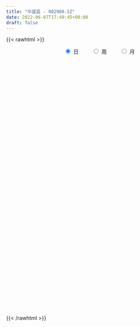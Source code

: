 ```yaml
---
title: "华盛昌 - 002980.SZ"
date: 2022-06-07T17:49:45+08:00
draft: false
---
```

{{< rawhtml >}}
    <div style="text-align: center">
        <label style="padding: 1rem;"><input style="margin-right: .5rem" type="radio" name="period" value="D" checked onclick="period_change(this)">日</label>
        <label style="padding: 1rem;"><input style="margin-right: .5rem" type="radio" name="period" value="W" onclick="period_change(this)">周</label>
        <label style="padding: 1rem;"><input style="margin-right: .5rem" type="radio" name="period" value="M" onclick="period_change(this)">月</label>
    </div>
    <div id="chart" style="height: 700px;"></div> 
    <script type="text/javascript">
        const D_v = [193341.56,144813.68,161509.45,172465.14,162710.27,200021.05,162601.22,137624.99,145977.41,134368.01,88496.83,96674.87,121605.62,105955.27,93001.39,81824.58,89571.96,55171.33,61761.71,68202.98,142995.82,157833.82,90733.51,121102.23,92895.84,45870.48,51529.19,49809.82,70095.04,40648.93,48169.09,61119.85,49409.52,42888.14,67531.74,83861.48,76538.72,105821.92,100417.11,84465.49,97811.79,104649.83,72292.78,48196.55,44632.48,35360.12,39708.19,54940.03,45643.28,36368.98,45644.23,38631.37,74265.31,51199.02,51364.72,51092.72,30551.29,25405.55,29063.2,24791.07,20629.93,25428.74,12870.28,14720.8,29672.16,33805.39,24531.03,26517.9,20329.72,26280.24,28771.82,37697.95,20092.6,18868.47,16965.21,14701.49,17123.7,12439.48,20593.33,18349.31,16462.28,23774.48,15635.79,11478.54,12083.48,9817.56,9061.15,19676.63,12927.24,11321.11,15678.79,10144.59,14598.24,12565.55,7591.48,7006.55,5472.44,11153.58,20994.86,17988.28,16743.54,33633.82,14417.46,11108.35,11293.68,9434.0,8915.69,12005.54,7513.0,7980.17,15621.69,10540.24,11517.0,14880.96,22439.24,10291.0,9025.24,9501.24,12738.48,11772.68,8032.24,8699.0,8360.24,10049.0,9893.0,5169.48,6954.0,6268.0,6962.48,7614.28,9547.0,10156.34,7559.0,8081.96,8252.76,8522.08,9934.0,22544.19,13436.76,9362.99,7544.48,6731.24,8539.72,5270.96,8304.91,11988.0,9498.0,10743.39,9232.04,16317.0,9298.48,8411.63,8777.52,12140.0,6520.8,8762.08,6545.71,8368.48,9084.0,8830.0,14682.2,8487.42,8221.0,6136.0,8110.0,11371.84,13291.8,9742.78,6969.27,5854.0,13856.17,8356.24,13159.24,5315.24,4842.0,9623.99,12099.75,23616.62,32005.05,17042.92,14249.5,16985.0,19472.27,13550.0,15813.0,29720.07,21303.24,27879.76,21781.75,17674.16,13551.25,9500.67,14108.26,10798.76,8476.05,10519.33,7019.1,12105.88,14123.08,7458.33,5440.0,4862.46,5748.01,7294.16,29060.91,67044.87,34009.99,31378.65,23168.39,16376.11,16267.27,19102.34,16082.0,17278.23,8169.0,9920.0,8405.5,12952.04,14709.81,12168.81,11428.83,9978.99,5791.99,5753.92,29118.0,13189.54,11668.67,8410.74,7577.83,7988.54,5802.53,7218.74,5649.0,9713.57,8658.24,16837.32,8666.95,7796.36,4309.24,5290.24,3581.0,4466.0,4658.9,4443.82,3826.74,3514.26,4434.0,2902.0,6147.68,3711.0,5401.22,7197.0,5334.35,6115.2,6997.99,7186.66,8972.41,8838.34,8370.67,9976.59,7521.2,6431.27,5801.93,5990.53,7318.51,3707.24,4025.92,5345.92,3290.75,3807.1,4419.0,3999.92,3767.36,4642.7,6112.0,4342.7,5104.59,4354.0,2751.01,3350.25,5570.24,4594.0,3457.0,3254.0,3651.0,8915.51,5591.16,7560.64,3437.0,3265.24,2508.01,3994.53,5935.6,7120.46,4692.0,6260.5,10188.97,8635.13,5807.68,5071.34,3821.18,2684.0,4579.68,3730.0,3769.98,6067.18,4045.63,3014.0,3781.0,2698.0,2253.0,3552.24,11393.06,4612.0,5024.8,3626.87,5662.02,4200.67,3943.0,3967.0,3036.0,3302.0,6863.0,7965.24,7390.24,4611.48,2960.0,3289.8,3783.0,2415.0,3165.32,27492.87,54593.59,32841.55,18694.96,16177.39,9966.3,13160.0,8702.0,11324.0,11716.56,12960.3,20678.0,8249.0,10056.8,12672.68,5561.1,7136.54,7191.0,6224.95,3512.96,4535.52,7690.0,5317.6,5210.0,3429.23,4397.66,2401.01,2788.09,9810.07,4306.0,4422.8,5419.0,13412.0,5985.46,9081.66,6071.43,4231.0,9310.43,5507.0,4396.0,7858.0,10318.24,11709.69,7343.0,5112.24,7814.43,5728.0,6726.24,5707.22,7817.0,6896.0,4189.0,4884.0,4129.0,7417.0,7154.57,5500.0,5048.0,9690.74,6217.0,5782.1,3252.0,5443.24,4605.0,3109.0,6805.0,4810.4,4883.24,3650.0,9800.78,6125.0,5091.0,4486.0,18950.14,21873.63,33362.54,38289.53,28097.16,23525.26,39538.2,36342.85,20769.04,13609.0,12606.57,12379.0,9110.0,12935.0,5874.57,5750.3,4612.0,5745.0,6740.3,5491.06,5239.0,34640.71,22426.55,17411.11,15668.39,22398.21,36147.37,16839.73,22158.37,17286.57,32193.0,19224.0,9229.23,10509.0,36761.47,24964.88,20043.8,14935.0,11068.48,21188.0,56801.27,86510.15,61814.83,51210.98,53222.3,40931.13,27043.22,31993.55,29212.75,26862.17,19131.62,30819.0,27166.63,25096.0,12438.0,13716.0,14512.13,11097.13,10377.83,11620.0,12196.0,11488.24,11338.0,8688.0,6259.0,6278.0,11321.22,10136.0,15169.01,45681.2,32106.22,23002.0,17457.0,14543.0,9522.0,7166.29,12450.0,13662.78,9631.0,6773.22,7350.0,6805.0,6195.0,6169.0,7269.0,7788.59,12107.32,6271.77,6743.0,6201.0,5297.08,14720.99,11620.62,13768.0,15436.7,14035.0]
const D_histogram = [0.0,-0.2118746439,0.0434403747,0.080958177,0.5024803049,0.7228028895,0.456652319,0.2501363768,0.2118694444,-0.2050715673,-0.4943331646,-0.5149698301,-0.3579621209,-0.2725236702,-0.4406558333,-0.6800454851,-0.5862381042,-0.559033909,-0.4875733915,-0.3354873012,0.1662501619,0.5139315923,0.6263172655,0.8959735461,0.7049377449,0.548177871,0.3937044456,0.3110440291,0.0549334087,-0.0655719587,-0.0244166082,-0.0148634435,0.0273838285,0.014455735,0.1698915502,0.3827522305,0.9258996117,1.6888773141,2.2158572359,2.8168752546,2.4442184855,1.5333197121,0.6835053852,0.1989570342,-0.1025399245,-0.3830315205,-0.5275668477,-0.8008318539,-1.0358854293,-1.2527275833,-1.0948501066,-0.9197610821,-0.5488751591,-0.3753165388,-0.1479722545,-0.2450265769,-0.3642628728,-0.4947888439,-0.6907912242,-0.7379324457,-0.8554577144,-1.059403665,-1.1244448337,-1.0396530525,-0.7034800674,-0.4504037602,-0.2603746046,-0.0937033126,-0.0389024455,-0.1316705454,-0.003529538,-0.1437730527,-0.2492732504,-0.2401063486,-0.272597065,-0.2401668959,-0.2894517888,-0.3350184771,-0.4695525533,-0.6842739693,-0.838160404,-1.1392213839,-1.2907880641,-1.2063028831,-1.0546783162,-0.8614112549,-0.7089237839,-0.4218099319,-0.187572556,0.0463436392,0.2364199693,0.3661791746,0.3617894337,0.3116520332,0.1607303633,0.07799056,0.0612907298,0.2003146558,0.5179053463,0.68389118,0.8256424814,0.5848743099,0.4155817818,0.2620019565,0.2316616235,0.1615652254,0.122825486,0.0378436263,0.0188678202,-0.0126681216,-0.1531409124,-0.2195250842,-0.3356853671,-0.5106514816,-0.3445503178,-0.2297819742,-0.1194954894,-0.0775157961,0.0861906554,0.1757396584,0.1569156356,0.1135524785,0.1525495223,0.1176082727,0.0634146236,0.0362263979,0.0560252815,0.0626277102,0.0815298344,0.0833519301,0.0390833867,-0.0369477383,-0.0975464902,-0.1061447399,-0.043166824,0.044239856,0.1358934115,0.3354990254,0.3758348681,0.3312413744,0.2809472345,0.2169508502,0.1453119561,0.1220848965,0.1799185592,0.2627815231,0.2868283688,0.3212356968,0.3570482179,0.3495688685,0.2934905261,0.1575297639,0.0350662148,-0.1785350458,-0.2966183729,-0.3843428017,-0.3792793063,-0.316097297,-0.2203557379,-0.2006206151,-0.3216377595,-0.3291548272,-0.4143594882,-0.4005328591,-0.3971993919,-0.2899459018,-0.0906100824,0.0515371941,0.1266582053,0.1785161638,0.3109471395,0.3573170784,0.2552411808,0.1708288716,0.1264123256,0.1371843905,0.0425477401,0.254934904,0.3838387841,0.3628018526,0.2289155181,0.2107599741,0.3013515182,0.3506450388,0.4032175282,0.608609007,0.721493612,0.8396722799,0.7182112572,0.7084641428,0.5876675567,0.4341690886,0.4025242456,0.2814322326,0.1916694782,0.0428489918,-0.0497683132,-0.0970845556,-0.3009292303,-0.4753629923,-0.5305139272,-0.573808992,-0.6060956017,-0.5154511281,-0.1534979909,0.1633234274,0.2842669225,0.4311650704,0.4152545731,0.3252661488,0.2757860725,0.2772736346,0.1740651579,-0.011449144,-0.1073356941,-0.1392214279,-0.1641035885,-0.0763421573,-0.0091965277,0.0204687635,-0.031757372,-0.1618574308,-0.2480627208,-0.2499789034,-0.5283314265,-0.6846316513,-0.7163873319,-0.7344301517,-0.717645731,-0.6808291847,-0.6088607678,-0.5159684726,-0.4404584859,-0.2913676581,-0.223924671,-0.2968359181,-0.3511115408,-0.3019928669,-0.2792999597,-0.2169255089,-0.1567055021,-0.1312680066,-0.0635717873,0.017634877,0.0883343829,0.1351389791,0.1725014219,0.177343227,0.2319813167,0.2716799668,0.3146308225,0.3675004383,0.3508638604,0.323919759,0.3339471122,0.3511826106,0.369955752,0.4121160475,0.4734436695,0.4703770711,0.3105281231,0.210692512,0.1091912465,0.0410741016,-0.0722025797,-0.1291859419,-0.1705784984,-0.1492244364,-0.1231446738,-0.1015711728,-0.0964850592,-0.0871015715,-0.0536199431,-0.0124106083,-0.01252386,-0.0206338813,-0.0607255487,-0.0816083701,-0.0674727392,-0.0587788688,-0.0774301022,-0.0559069653,-0.0108423433,0.0121784371,0.0118517238,-0.0343892871,-0.1005243135,-0.1728797943,-0.2360126405,-0.2442069281,-0.2182569896,-0.2285667194,-0.2694763769,-0.2489491833,-0.2280756472,-0.119491049,0.0220567113,0.0804300314,0.1332056594,0.1908897535,0.1894791566,0.1832182453,0.2255201743,0.2655345058,0.284181422,0.307593923,0.2899453512,0.27299006,0.1839837915,0.1210724329,0.0749861204,0.0072288945,0.1061991584,0.162565535,0.1703961596,0.126585001,0.0581575036,0.0313623292,-0.0082104737,-0.0020065538,-0.0114655053,-0.0021398831,0.0676151599,0.1490992276,0.1548277374,0.1424152515,0.1400182598,0.1188164214,0.077734225,0.0548857789,0.0490057881,0.2454108325,0.5124384589,0.6247700993,0.6341050584,0.5099405383,0.4152996345,0.2053320882,0.0899721654,-0.0113013698,-0.0824567302,-0.135921998,-0.1790159868,-0.2422985126,-0.3367013827,-0.4487227764,-0.4915017296,-0.4581619618,-0.4307845973,-0.4114267329,-0.3588817841,-0.3283156474,-0.3608808584,-0.4043206903,-0.3422496023,-0.2618306682,-0.2175647758,-0.1454530425,-0.0708239542,-0.0570800455,-0.0552847502,-0.0130834739,0.0465174582,0.0991156926,0.1488088172,0.2160730966,0.2137508597,0.2389234801,0.2571290167,0.2604928339,0.2608040393,0.2822037232,0.2939964217,0.329750033,0.3121638562,0.2702902184,0.2741231371,0.2694022615,0.2091757094,0.1755519471,0.0904035391,-0.0042748237,-0.0418793642,-0.0614278705,-0.0806197891,-0.1041419741,-0.075939193,-0.0581030422,-0.0411853,-0.0383997176,-0.0687811156,-0.0818254568,-0.0876002005,-0.0723617051,-0.0981932563,-0.1054309474,-0.0748675916,-0.0482080572,-0.018901257,0.0099333903,0.0637413202,0.0676947291,0.0917310638,0.0885952908,0.1673084019,0.2385701927,0.3595944803,0.4593345139,0.4877662281,0.4216760425,0.4283946908,0.4583600756,0.3592434972,0.217421273,0.0423692763,-0.1769775598,-0.3445389283,-0.5421870112,-0.6054208573,-0.6243841291,-0.5870170366,-0.5283657868,-0.4984495105,-0.4908050122,-0.2768693627,-0.1324803433,0.0172105783,0.0149195543,0.0546632628,0.2774514909,0.3499392337,0.3555328665,0.2778898802,0.2823388108,0.305455805,0.2905023053,0.2326634322,0.145341147,0.1580191652,0.06259569,-0.1033822385,-0.2312555517,-0.2482431421,-0.050683652,0.2908923907,0.2485081158,0.1221973288,0.0447142569,0.0668893457,0.1259626175,0.0937364078,0.1046785377,0.1316547322,0.084641777,-0.0281725685,-0.0250039619,-0.085818403,-0.2120705367,-0.2675750824,-0.275216913,-0.3226690553,-0.3861069923,-0.4457863288,-0.4377003633,-0.5154783722,-0.493126969,-0.5050670005,-0.4965180446,-0.4801870635,-0.4606546432,-0.5214144058,-0.5662230832,-0.3938160999,-0.2433743311,-0.2448578508,-0.3722000041,-0.3341405729,-0.2517182711,-0.1892713659,-0.1032580597,-0.01121464,0.0542817648,0.124470755,0.1610908413,0.1705546852,0.1582836236,0.1613900019,0.1793475696,0.2116452066,0.262242623,0.2119316773,0.2071031714,0.2101416136,0.1983273718,0.2048126448,0.2608896959,0.2992050993,0.3568825256,0.4362604486,0.344118563]
const D_fast = [0.0,-0.2648433048,0.0013318074,0.0590891539,0.6062313581,1.007254665,0.8552671742,0.7112853262,0.725985755,0.2577768515,-0.155068037,-0.30444716,-0.2369299811,-0.219622448,-0.4979185693,-0.9073195924,-0.9600717376,-1.0726260196,-1.12305885,-1.054844585,-0.5115445815,-0.035380253,0.2335847366,0.7272344038,0.7124330387,0.6927176326,0.6366703186,0.6317709094,0.3893936412,0.2524952841,0.2875464825,0.2933837864,0.3424770155,0.3331628558,0.5310715585,0.8396202964,1.6142425806,2.7994396114,3.8803838423,5.1856206745,5.4240185269,4.8964496815,4.2175117009,3.7827026084,3.4555706686,3.0793211925,2.8028941534,2.3294211838,1.835396251,1.3053722011,1.1895371512,1.1346859053,1.3683530384,1.4480825241,1.6384337447,1.4801227781,1.269820764,1.0155975819,0.6468973956,0.4152730627,0.0838833653,-0.3849135015,-0.7310658786,-0.9061873606,-0.7458843923,-0.6054090251,-0.4804735207,-0.3372280569,-0.2921528011,-0.4178385374,-0.2905799144,-0.4667666923,-0.6345852027,-0.685444888,-0.7860848706,-0.8136964255,-0.9353442656,-1.0646655732,-1.3165877877,-1.7023776961,-2.0658042317,-2.6516705576,-3.1259342539,-3.3430247936,-3.4550698058,-3.4771555582,-3.5018990331,-3.3202376641,-3.1328934272,-2.8873913222,-2.6382099998,-2.4169060008,-2.3308483833,-2.3030727755,-2.4138118546,-2.4770540179,-2.4784311656,-2.2893285757,-1.8422615486,-1.50530292,-1.1571409982,-1.2516905922,-1.3170876748,-1.405167011,-1.3775919382,-1.4072970299,-1.4153303978,-1.4908513509,-1.505110202,-1.5398131742,-1.7185711931,-1.8398366359,-2.0399182606,-2.3425472455,-2.2625836612,-2.2052608112,-2.1248481987,-2.1022474544,-1.916993339,-1.7835094214,-1.7631045353,-1.7780795729,-1.7009451485,-1.7064843299,-1.744824323,-1.7629559493,-1.7291507454,-1.7068913891,-1.6676068063,-1.644946728,-1.6794444248,-1.7647124844,-1.8496978588,-1.8848322935,-1.8326460836,-1.7341794396,-1.6085525312,-1.325072161,-1.1907776013,-1.1525607514,-1.1326180826,-1.1423767543,-1.1776876594,-1.170393495,-1.0675801924,-0.9190218477,-0.8232679099,-0.7085516576,-0.5834770821,-0.5035642143,-0.4862699252,-0.5828482465,-0.6965452418,-0.9547802639,-1.1470181842,-1.3308283134,-1.4205846447,-1.4364269595,-1.3957743349,-1.4261943659,-1.6276209501,-1.7174267247,-1.9062212577,-1.9925278433,-2.0884942242,-2.0537272095,-1.8770439106,-1.7220123357,-1.6152267731,-1.5187397737,-1.3085720132,-1.1728728046,-1.211138407,-1.2528434983,-1.2656569629,-1.2205888004,-1.3045885157,-1.0284676259,-0.8036040497,-0.733940518,-0.810597973,-0.7760635236,-0.6101340999,-0.4731793196,-0.3198024481,0.0377412824,0.3309992904,0.6590960283,0.7171878198,0.8845567412,0.9106770443,0.8657208483,0.9347070667,0.8839731118,0.8421277271,0.7040194885,0.5989601052,0.5273727239,0.2482957417,-0.0449787685,-0.232758185,-0.4195054979,-0.6033160081,-0.6415343165,-0.317955677,0.0396965981,0.2317068239,0.4863962393,0.5742993854,0.5656274983,0.5850939401,0.6558999108,0.5962077236,0.4078311357,0.2851106621,0.2184195713,0.1525115136,0.2211874055,0.2860339031,0.3208163853,0.2606509068,0.0900864902,-0.0581344799,-0.1225453884,-0.5329807681,-0.8604389058,-1.0712914193,-1.272941777,-1.4355687891,-1.5689595389,-1.649206314,-1.685306137,-1.7199107717,-1.6436618585,-1.6322000392,-1.7793202658,-1.9213737736,-1.9477533165,-1.9948853992,-1.9867423256,-1.9656986944,-1.9730782005,-1.9212749281,-1.8356595445,-1.7428764429,-1.6622871018,-1.5817993036,-1.5326216918,-1.4199882729,-1.3123696311,-1.1907610698,-1.0460163443,-0.9749369572,-0.9209011188,-0.8273869876,-0.7223558365,-0.6110937571,-0.4659044497,-0.2862159104,-0.1716882409,-0.2539051582,-0.3010676414,-0.3752710952,-0.4331197147,-0.5644470409,-0.6537268886,-0.7377640697,-0.7537161168,-0.7584225227,-0.7622418148,-0.781276966,-0.7936688712,-0.7735922286,-0.7354855459,-0.7387297626,-0.7519982542,-0.8072713088,-0.8485562227,-0.8512887767,-0.8572896235,-0.8952983824,-0.8877519869,-0.8453979506,-0.819332561,-0.8166963433,-0.871534676,-0.9628007808,-1.0783762101,-1.2005122165,-1.2697582361,-1.298372545,-1.3658239547,-1.4741027063,-1.5158128086,-1.5519581843,-1.4732463483,-1.3261844102,-1.2477035823,-1.1616265395,-1.0562200069,-1.0102608146,-0.9707171647,-0.8720351921,-0.7656372341,-0.6759449624,-0.5756339807,-0.5207962147,-0.4695039909,-0.5125143115,-0.5451575619,-0.5724973443,-0.6384473466,-0.5129272931,-0.4159195328,-0.3654898683,-0.3776547766,-0.4315428981,-0.4504974902,-0.4921229115,-0.4864206301,-0.4987459579,-0.4899553065,-0.4032964735,-0.2845375989,-0.2401021547,-0.2169108278,-0.1843032545,-0.1758009876,-0.1974496277,-0.2065766291,-0.2002051729,0.0575525796,0.4526898207,0.721213986,0.8890752097,0.8923958242,0.901579829,0.7429453048,0.6500784233,0.5459795456,0.4542100027,0.3667642354,0.2789162499,0.1550590959,-0.0235191198,-0.2477212077,-0.4133755932,-0.4945763159,-0.5748951007,-0.6583939196,-0.6955694168,-0.7470821919,-0.8698676175,-1.0143876219,-1.0378789346,-1.0229176675,-1.0330429691,-0.9972944964,-0.9403713967,-0.9408974993,-0.9529233916,-0.9139929837,-0.8427626871,-0.7653855295,-0.6784902006,-0.5572076471,-0.5060921691,-0.4211886787,-0.3387008879,-0.2702138622,-0.204701647,-0.1127510323,-0.0274592284,0.0907318912,0.1511866785,0.1768855952,0.2492492982,0.3118789879,0.3039463633,0.3142105877,0.2516630645,0.1559159957,0.1078416142,0.0729361403,0.0335892745,-0.0159684042,-0.0067504213,-0.003440031,0.0031813862,-0.0036329608,-0.0512096377,-0.0847103431,-0.1123851369,-0.1152370678,-0.1656169331,-0.1992123611,-0.1873659031,-0.172758383,-0.1481768971,-0.1168589022,-0.0471156423,-0.026238551,0.0207305495,0.0397435993,0.1602838109,0.2911881498,0.5021110575,0.7166847195,0.8670579907,0.9063868158,1.0202041368,1.1647595405,1.1554538364,1.0679869305,0.9035272529,0.6399360268,0.3862399263,0.0530450905,-0.1615439699,-0.3366032739,-0.4459904407,-0.5194306375,-0.6141267388,-0.7291834936,-0.5844651847,-0.4731962512,-0.319202685,-0.3177638204,-0.2643542962,0.0277968046,0.1877693558,0.2822462053,0.274075689,0.3491093223,0.4485902677,0.5062623444,0.5065893294,0.4556023309,0.5077851404,0.4280105877,0.2361870996,0.0504998984,-0.0285484775,0.1563400996,0.57063924,0.590381994,0.4946205393,0.4283160315,0.4672134567,0.557777383,0.5489852752,0.5860970395,0.6459869171,0.6201344061,0.5002769186,0.4971945346,0.4149254927,0.2356557249,0.1132574086,0.0368113498,-0.0913080564,-0.2512727415,-0.4223986601,-0.5237377854,-0.7303853875,-0.8313157266,-0.9695225081,-1.0851030634,-1.1888188482,-1.2844500887,-1.4755634527,-1.6619279009,-1.5879749426,-1.4983767565,-1.5610747389,-1.7814668933,-1.8269426053,-1.8074498712,-1.7923208076,-1.7321220163,-1.6428822566,-1.5638154106,-1.4625087317,-1.385615935,-1.3335134199,-1.3062135756,-1.2627596967,-1.1999652367,-1.114756298,-0.9985982259,-0.9959262523,-0.9489789653,-0.8934051197,-0.8556375185,-0.7979490843,-0.6766496093,-0.563532931,-0.4166348733,-0.2281918381,-0.2343040831]
const D_slow = [0.0,-0.052968661,-0.0421085673,-0.0218690231,0.1037510532,0.2844517755,0.3986148553,0.4611489495,0.5141163106,0.4628484188,0.3392651276,0.2105226701,0.1210321398,0.0529012223,-0.057262736,-0.2272741073,-0.3738336334,-0.5135921106,-0.6354854585,-0.7193572838,-0.6777947433,-0.5493118453,-0.3927325289,-0.1687391424,0.0074952939,0.1445397616,0.242965873,0.3207268803,0.3344602325,0.3180672428,0.3119630907,0.3082472299,0.315093187,0.3187071207,0.3611800083,0.4568680659,0.6883429688,1.1105622974,1.6645266063,2.36874542,2.9798000414,3.3631299694,3.5340063157,3.5837455743,3.5581105931,3.462352713,3.3304610011,3.1302530376,2.8712816803,2.5580997845,2.2843872578,2.0544469873,1.9172281975,1.8233990628,1.7864059992,1.725149355,1.6340836368,1.5103864258,1.3376886198,1.1532055084,0.9393410797,0.6744901635,0.3933789551,0.1334656919,-0.0424043249,-0.1550052649,-0.2200989161,-0.2435247442,-0.2532503556,-0.286167992,-0.2870503765,-0.3229936396,-0.3853119522,-0.4453385394,-0.5134878056,-0.5735295296,-0.6458924768,-0.7296470961,-0.8470352344,-1.0181037267,-1.2276438277,-1.5124491737,-1.8351461897,-2.1367219105,-2.4003914896,-2.6157443033,-2.7929752493,-2.8984277322,-2.9453208712,-2.9337349614,-2.8746299691,-2.7830851755,-2.692637817,-2.6147248087,-2.5745422179,-2.5550445779,-2.5397218955,-2.4896432315,-2.3601668949,-2.1891940999,-1.9827834796,-1.8365649021,-1.7326694567,-1.6671689675,-1.6092535617,-1.5688622553,-1.5381558838,-1.5286949772,-1.5239780222,-1.5271450526,-1.5654302807,-1.6203115517,-1.7042328935,-1.8318957639,-1.9180333434,-1.9754788369,-2.0053527093,-2.0247316583,-2.0031839944,-1.9592490798,-1.9200201709,-1.8916320513,-1.8534946707,-1.8240926026,-1.8082389467,-1.7991823472,-1.7851760268,-1.7695190993,-1.7491366407,-1.7282986582,-1.7185278115,-1.7277647461,-1.7521513686,-1.7786875536,-1.7894792596,-1.7784192956,-1.7444459427,-1.6605711864,-1.5666124694,-1.4838021258,-1.4135653171,-1.3593276046,-1.3229996155,-1.2924783914,-1.2474987516,-1.1818033708,-1.1100962786,-1.0297873544,-0.9405253,-0.8531330828,-0.7797604513,-0.7403780103,-0.7316114566,-0.7762452181,-0.8503998113,-0.9464855117,-1.0413053383,-1.1203296626,-1.175418597,-1.2255737508,-1.3059831907,-1.3882718975,-1.4918617695,-1.5919949843,-1.6912948323,-1.7637813077,-1.7864338283,-1.7735495298,-1.7418849784,-1.6972559375,-1.6195191526,-1.530189883,-1.4663795878,-1.4236723699,-1.3920692885,-1.3577731909,-1.3471362559,-1.2834025299,-1.1874428338,-1.0967423707,-1.0395134911,-0.9868234976,-0.9114856181,-0.8238243584,-0.7230199763,-0.5708677246,-0.3904943216,-0.1805762516,-0.0010234373,0.1760925984,0.3230094876,0.4315517597,0.5321828211,0.6025408793,0.6504582488,0.6611704968,0.6487284184,0.6244572795,0.549224972,0.4303842239,0.2977557421,0.1543034941,0.0027795937,-0.1260831884,-0.1644576861,-0.1236268292,-0.0525600986,0.055231169,0.1590448123,0.2403613495,0.3093078676,0.3786262762,0.4221425657,0.4192802797,0.3924463562,0.3576409992,0.3166151021,0.2975295628,0.2952304308,0.3003476217,0.2924082787,0.251943921,0.1899282408,0.127433515,-0.0046493416,-0.1758072545,-0.3549040874,-0.5385116254,-0.7179230581,-0.8881303543,-1.0403455462,-1.1693376644,-1.2794522858,-1.3522942004,-1.4082753681,-1.4824843476,-1.5702622328,-1.6457604496,-1.7155854395,-1.7698168167,-1.8089931923,-1.8418101939,-1.8577031407,-1.8532944215,-1.8312108258,-1.797426081,-1.7543007255,-1.7099649187,-1.6519695896,-1.5840495979,-1.5053918923,-1.4135167827,-1.3258008176,-1.2448208778,-1.1613340998,-1.0735384471,-0.9810495091,-0.8780204973,-0.7596595799,-0.6420653121,-0.5644332813,-0.5117601533,-0.4844623417,-0.4741938163,-0.4922444612,-0.5245409467,-0.5671855713,-0.6044916804,-0.6352778489,-0.6606706421,-0.6847919069,-0.7065672997,-0.7199722855,-0.7230749376,-0.7262059026,-0.7313643729,-0.7465457601,-0.7669478526,-0.7838160374,-0.7985107546,-0.8178682802,-0.8318450215,-0.8345556073,-0.8315109981,-0.8285480671,-0.8371453889,-0.8622764673,-0.9054964159,-0.964499576,-1.025551308,-1.0801155554,-1.1372572353,-1.2046263295,-1.2668636253,-1.3238825371,-1.3537552993,-1.3482411215,-1.3281336137,-1.2948321988,-1.2471097604,-1.1997399713,-1.15393541,-1.0975553664,-1.0311717399,-0.9601263844,-0.8832279037,-0.8107415659,-0.7424940509,-0.696498103,-0.6662299948,-0.6474834647,-0.6456762411,-0.6191264515,-0.5784850677,-0.5358860279,-0.5042397776,-0.4897004017,-0.4818598194,-0.4839124378,-0.4844140763,-0.4872804526,-0.4878154234,-0.4709116334,-0.4336368265,-0.3949298921,-0.3593260793,-0.3243215143,-0.294617409,-0.2751838527,-0.261462408,-0.249210961,-0.1878582529,-0.0597486382,0.0964438867,0.2549701513,0.3824552859,0.4862801945,0.5376132165,0.5601062579,0.5572809154,0.5366667329,0.5026862334,0.4579322367,0.3973576085,0.3131822629,0.2010015688,0.0781261364,-0.0364143541,-0.1441105034,-0.2469671867,-0.3366876327,-0.4187665445,-0.5089867591,-0.6100669317,-0.6956293323,-0.7610869993,-0.8154781933,-0.8518414539,-0.8695474424,-0.8838174538,-0.8976386414,-0.9009095098,-0.8892801453,-0.8645012221,-0.8272990178,-0.7732807437,-0.7198430288,-0.6601121587,-0.5958299046,-0.5307066961,-0.4655056863,-0.3949547555,-0.3214556501,-0.2390181418,-0.1609771778,-0.0934046232,-0.0248738389,0.0424767265,0.0947706538,0.1386586406,0.1612595254,0.1601908194,0.1497209784,0.1343640108,0.1142090635,0.08817357,0.0691887717,0.0546630112,0.0443666862,0.0347667568,0.0175714779,-0.0028848863,-0.0247849364,-0.0428753627,-0.0674236768,-0.0937814136,-0.1124983115,-0.1245503258,-0.1292756401,-0.1267922925,-0.1108569625,-0.0939332802,-0.0710005142,-0.0488516915,-0.0070245911,0.0526179571,0.1425165772,0.2573502057,0.3792917627,0.4847107733,0.591809446,0.7063994649,0.7962103392,0.8505656575,0.8611579765,0.8169135866,0.7307788545,0.5952321017,0.4438768874,0.2877808551,0.141026596,0.0089351493,-0.1156772283,-0.2383784814,-0.3075958221,-0.3407159079,-0.3364132633,-0.3326833747,-0.319017559,-0.2496546863,-0.1621698779,-0.0732866612,-0.0038141912,0.0667705115,0.1431344628,0.2157600391,0.2739258971,0.3102611839,0.3497659752,0.3654148977,0.3395693381,0.2817554501,0.2196946646,0.2070237516,0.2797468493,0.3418738783,0.3724232105,0.3836017747,0.4003241111,0.4318147655,0.4552488674,0.4814185018,0.5143321849,0.5354926291,0.528449487,0.5221984965,0.5007438958,0.4477262616,0.380832491,0.3120282628,0.2313609989,0.1348342508,0.0233876686,-0.0860374222,-0.2149070152,-0.3381887575,-0.4644555076,-0.5885850188,-0.7086317847,-0.8237954455,-0.9541490469,-1.0957048177,-1.1941588427,-1.2550024255,-1.3162168881,-1.4092668892,-1.4928020324,-1.5557316002,-1.6030494417,-1.6288639566,-1.6316676166,-1.6180971754,-1.5869794867,-1.5467067763,-1.504068105,-1.4644971992,-1.4241496987,-1.3793128063,-1.3264015046,-1.2608408489,-1.2078579296,-1.1560821367,-1.1035467333,-1.0539648903,-1.0027617291,-0.9375393052,-0.8627380303,-0.7735173989,-0.6644522868,-0.578422646]
const D_data = [['2020-05-15', 58.0, 62.27, 56.7, 65.23],['2020-05-18', 60.04, 58.95, 57.4, 62.19],['2020-05-19', 58.1, 64.85, 58.01, 64.85],['2020-05-20', 63.0, 62.96, 59.91, 67.9],['2020-05-21', 61.02, 69.26, 59.5, 69.26],['2020-05-22', 69.26, 69.0, 65.01, 75.0],['2020-05-25', 63.0, 63.3, 62.1, 69.7],['2020-05-26', 62.01, 63.11, 58.86, 64.58],['2020-05-27', 63.07, 64.81, 62.5, 68.18],['2020-05-28', 63.16, 58.9, 58.44, 63.79],['2020-05-29', 58.01, 58.36, 57.45, 60.46],['2020-06-01', 58.01, 60.52, 57.39, 60.98],['2020-06-02', 62.84, 62.79, 61.3, 65.6],['2020-06-03', 60.4, 62.31, 59.55, 63.33],['2020-06-04', 61.51, 58.62, 58.13, 62.0],['2020-06-05', 57.87, 56.15, 54.2, 58.53],['2020-06-08', 55.8, 59.38, 55.02, 59.75],['2020-06-09', 59.0, 58.35, 58.01, 60.17],['2020-06-10', 58.0, 58.67, 57.12, 59.98],['2020-06-11', 58.42, 59.86, 57.28, 59.89],['2020-06-12', 59.0, 65.85, 58.3, 65.85],['2020-06-15', 69.0, 66.41, 65.7, 71.5],['2020-06-16', 64.51, 65.1, 64.08, 66.9],['2020-06-17', 66.46, 68.68, 65.47, 70.5],['2020-06-18', 66.09, 63.75, 62.8, 66.5],['2020-06-19', 63.08, 63.75, 63.06, 64.77],['2020-06-22', 63.07, 63.34, 62.11, 64.23],['2020-06-23', 63.0, 63.92, 62.85, 64.95],['2020-06-24', 63.61, 61.02, 60.0, 63.9],['2020-06-29', 58.4, 61.74, 58.21, 62.6],['2020-06-30', 61.2, 63.56, 61.2, 64.0],['2020-07-01', 64.45, 63.33, 62.82, 66.15],['2020-07-02', 62.16, 63.93, 62.16, 64.49],['2020-07-03', 64.18, 63.38, 62.2, 64.88],['2020-07-06', 63.55, 66.0, 62.55, 67.22],['2020-07-07', 65.76, 68.0, 64.5, 69.81],['2020-07-08', 68.95, 74.8, 68.95, 74.8],['2020-07-09', 78.0, 82.28, 77.58, 82.28],['2020-07-10', 82.28, 84.59, 78.3, 88.92],['2020-07-13', 87.5, 90.89, 84.8, 92.96],['2020-07-14', 82.0, 81.8, 81.8, 85.51],['2020-07-15', 77.51, 73.62, 73.62, 78.5],['2020-07-16', 73.0, 70.99, 70.0, 75.76],['2020-07-17', 71.6, 72.81, 71.01, 73.1],['2020-07-20', 74.5, 73.52, 71.08, 74.7],['2020-07-21', 73.3, 72.51, 71.63, 73.83],['2020-07-22', 72.42, 73.18, 71.58, 73.78],['2020-07-23', 72.01, 70.36, 67.0, 72.56],['2020-07-24', 69.57, 69.15, 68.76, 72.99],['2020-07-27', 68.5, 67.62, 65.33, 68.99],['2020-07-28', 68.5, 71.56, 67.66, 72.72],['2020-07-29', 70.9, 72.18, 70.1, 72.3],['2020-07-30', 71.95, 75.81, 71.43, 77.5],['2020-07-31', 74.98, 74.71, 73.01, 75.49],['2020-08-03', 74.8, 76.52, 74.15, 76.73],['2020-08-04', 76.1, 72.9, 72.81, 76.1],['2020-08-05', 72.88, 72.03, 70.02, 72.88],['2020-08-06', 72.0, 71.09, 70.5, 72.68],['2020-08-07', 71.3, 69.11, 67.9, 71.3],['2020-08-10', 68.8, 69.92, 67.7, 70.26],['2020-08-11', 70.49, 68.1, 67.88, 70.49],['2020-08-12', 68.26, 65.49, 64.5, 68.26],['2020-08-13', 66.0, 65.7, 65.5, 66.47],['2020-08-14', 65.28, 66.8, 65.28, 67.31],['2020-08-17', 66.92, 70.4, 66.92, 70.44],['2020-08-18', 70.81, 70.48, 70.39, 72.88],['2020-08-19', 70.2, 70.58, 68.26, 70.58],['2020-08-20', 70.2, 71.08, 69.51, 72.54],['2020-08-21', 71.51, 70.19, 70.0, 71.85],['2020-08-24', 70.04, 68.13, 67.0, 70.29],['2020-08-25', 67.5, 70.9, 67.5, 70.92],['2020-08-26', 71.96, 67.4, 67.4, 71.96],['2020-08-27', 66.99, 66.96, 65.55, 67.99],['2020-08-28', 66.7, 67.88, 66.0, 68.2],['2020-08-31', 68.05, 67.02, 67.01, 68.5],['2020-09-01', 67.02, 67.55, 66.02, 67.89],['2020-09-02', 67.5, 66.18, 66.08, 67.83],['2020-09-03', 66.18, 65.62, 65.56, 66.5],['2020-09-04', 64.88, 63.58, 63.37, 64.88],['2020-09-07', 63.3, 61.03, 60.74, 64.08],['2020-09-08', 61.03, 60.02, 58.5, 61.38],['2020-09-09', 59.4, 55.95, 55.55, 59.5],['2020-09-10', 56.63, 55.38, 55.0, 57.22],['2020-09-11', 55.0, 56.87, 55.0, 56.99],['2020-09-14', 57.14, 57.12, 56.33, 57.7],['2020-09-15', 57.15, 57.45, 56.52, 57.58],['2020-09-16', 57.99, 56.86, 56.57, 57.99],['2020-09-17', 56.88, 58.88, 56.61, 59.47],['2020-09-18', 58.34, 58.97, 57.98, 59.2],['2020-09-21', 58.97, 59.76, 58.4, 60.22],['2020-09-22', 59.19, 60.06, 59.01, 61.48],['2020-09-23', 60.0, 60.01, 59.24, 60.19],['2020-09-24', 59.99, 58.57, 58.55, 61.16],['2020-09-25', 58.36, 57.74, 56.69, 59.35],['2020-09-28', 56.99, 55.75, 55.61, 57.48],['2020-09-29', 55.96, 55.7, 55.7, 56.45],['2020-09-30', 55.75, 55.95, 55.5, 56.37],['2020-10-09', 57.06, 57.98, 56.5, 58.05],['2020-10-12', 59.0, 61.4, 58.98, 61.48],['2020-10-13', 61.1, 60.97, 60.3, 61.88],['2020-10-14', 60.96, 61.81, 60.6, 62.29],['2020-10-15', 60.1, 57.04, 56.6, 60.1],['2020-10-16', 57.12, 56.97, 56.2, 57.31],['2020-10-19', 57.8, 56.32, 56.21, 57.8],['2020-10-20', 56.1, 57.33, 55.82, 57.42],['2020-10-21', 57.36, 56.49, 56.28, 57.82],['2020-10-22', 56.49, 56.48, 55.74, 57.15],['2020-10-23', 56.5, 55.41, 55.4, 57.39],['2020-10-26', 55.35, 55.76, 54.32, 55.87],['2020-10-27', 55.98, 55.25, 55.16, 56.18],['2020-10-28', 55.25, 53.13, 52.01, 55.53],['2020-10-29', 52.5, 53.12, 51.38, 53.5],['2020-10-30', 52.59, 51.54, 51.53, 53.68],['2020-11-02', 51.4, 49.42, 48.87, 52.36],['2020-11-03', 49.49, 53.06, 49.49, 53.66],['2020-11-04', 53.42, 52.67, 52.56, 53.6],['2020-11-05', 52.97, 52.8, 52.39, 53.49],['2020-11-06', 52.82, 51.99, 51.62, 53.07],['2020-11-09', 52.68, 53.79, 52.68, 54.36],['2020-11-10', 53.82, 53.37, 53.31, 54.28],['2020-11-11', 53.14, 52.06, 52.05, 53.22],['2020-11-12', 52.18, 51.42, 51.16, 53.12],['2020-11-13', 51.13, 52.28, 50.19, 52.78],['2020-11-16', 52.29, 51.21, 51.11, 52.56],['2020-11-17', 51.23, 50.54, 49.83, 51.57],['2020-11-18', 50.11, 50.44, 50.11, 51.19],['2020-11-19', 50.43, 50.79, 50.03, 51.08],['2020-11-20', 50.9, 50.49, 50.31, 51.07],['2020-11-23', 50.31, 50.52, 50.07, 50.83],['2020-11-24', 50.78, 50.18, 50.14, 51.35],['2020-11-25', 50.1, 49.29, 49.22, 50.4],['2020-11-26', 49.0, 48.32, 48.22, 49.32],['2020-11-27', 48.21, 47.84, 47.77, 48.58],['2020-11-30', 47.81, 47.97, 46.99, 48.33],['2020-12-01', 48.4, 48.7, 47.91, 48.93],['2020-12-02', 48.99, 49.16, 48.5, 49.34],['2020-12-03', 49.15, 49.52, 48.68, 49.97],['2020-12-04', 49.39, 51.61, 49.21, 51.98],['2020-12-07', 51.5, 50.32, 50.3, 51.6],['2020-12-08', 50.26, 49.31, 49.27, 50.29],['2020-12-09', 49.32, 49.02, 49.01, 50.15],['2020-12-10', 48.86, 48.54, 48.25, 49.32],['2020-12-11', 48.6, 48.03, 47.4, 48.8],['2020-12-14', 47.9, 48.3, 47.66, 48.65],['2020-12-15', 48.3, 49.35, 47.92, 49.35],['2020-12-16', 49.12, 50.05, 49.12, 50.59],['2020-12-17', 50.35, 49.66, 48.68, 50.35],['2020-12-18', 49.4, 50.04, 48.78, 50.47],['2020-12-21', 49.95, 50.38, 49.58, 50.55],['2020-12-22', 50.31, 50.07, 49.21, 51.58],['2020-12-23', 49.97, 49.43, 49.3, 50.51],['2020-12-24', 49.32, 47.98, 47.91, 49.32],['2020-12-25', 47.35, 47.42, 47.35, 48.19],['2020-12-28', 47.29, 45.2, 45.2, 47.34],['2020-12-29', 45.21, 45.19, 45.16, 45.88],['2020-12-30', 45.19, 44.61, 44.25, 45.45],['2020-12-31', 44.31, 45.1, 44.31, 45.73],['2021-01-04', 44.88, 45.58, 44.88, 45.99],['2021-01-05', 45.66, 46.04, 45.32, 46.19],['2021-01-06', 46.5, 45.06, 45.0, 46.5],['2021-01-07', 45.12, 42.63, 42.47, 45.5],['2021-01-08', 42.68, 43.25, 40.51, 43.37],['2021-01-11', 43.27, 41.52, 41.27, 43.35],['2021-01-12', 41.53, 42.02, 41.3, 42.25],['2021-01-13', 42.02, 41.38, 40.72, 42.02],['2021-01-14', 40.85, 42.46, 40.85, 43.33],['2021-01-15', 42.14, 44.04, 42.07, 44.29],['2021-01-18', 44.44, 43.98, 43.61, 44.82],['2021-01-19', 43.72, 43.55, 43.41, 44.18],['2021-01-20', 43.55, 43.48, 43.03, 43.93],['2021-01-21', 43.57, 44.95, 43.57, 45.3],['2021-01-22', 44.8, 44.4, 44.12, 44.8],['2021-01-25', 44.43, 42.42, 42.01, 44.73],['2021-01-26', 42.07, 42.1, 41.68, 42.9],['2021-01-27', 41.86, 42.17, 41.71, 42.57],['2021-01-28', 42.0, 42.68, 41.71, 43.6],['2021-01-29', 43.0, 41.01, 40.63, 43.24],['2021-02-01', 41.28, 45.11, 40.8, 45.11],['2021-02-02', 46.01, 45.07, 44.01, 46.46],['2021-02-03', 44.79, 43.62, 43.55, 44.99],['2021-02-04', 43.18, 41.87, 41.37, 43.45],['2021-02-05', 41.88, 42.94, 41.88, 44.91],['2021-02-08', 43.12, 44.57, 41.5, 45.12],['2021-02-09', 44.3, 44.57, 43.6, 45.17],['2021-02-10', 44.5, 45.08, 43.66, 45.45],['2021-02-18', 45.26, 48.01, 44.9, 48.65],['2021-02-19', 47.6, 48.18, 47.0, 48.88],['2021-02-22', 48.19, 49.46, 47.33, 50.45],['2021-02-23', 49.0, 47.06, 46.8, 49.85],['2021-02-24', 47.31, 48.69, 47.0, 48.69],['2021-02-25', 49.3, 47.5, 47.47, 49.3],['2021-02-26', 47.06, 46.81, 46.63, 47.88],['2021-03-01', 46.84, 48.24, 46.3, 48.49],['2021-03-02', 48.29, 47.06, 46.88, 48.29],['2021-03-03', 47.06, 47.16, 46.6, 47.43],['2021-03-04', 46.8, 45.96, 45.96, 47.08],['2021-03-05', 45.61, 46.1, 45.42, 46.33],['2021-03-08', 46.58, 46.32, 46.22, 47.58],['2021-03-09', 46.4, 43.6, 42.61, 46.79],['2021-03-10', 43.63, 42.7, 42.58, 44.27],['2021-03-11', 42.76, 43.22, 42.2, 43.6],['2021-03-12', 43.21, 42.69, 42.52, 43.35],['2021-03-15', 42.74, 42.16, 41.88, 42.82],['2021-03-16', 42.21, 43.4, 42.08, 43.55],['2021-03-17', 43.07, 47.74, 42.83, 47.74],['2021-03-18', 50.22, 49.0, 48.65, 52.0],['2021-03-19', 47.78, 47.9, 47.4, 48.88],['2021-03-22', 47.99, 49.24, 47.99, 49.59],['2021-03-23', 49.01, 47.91, 47.11, 49.2],['2021-03-24', 47.54, 47.02, 46.71, 48.11],['2021-03-25', 46.5, 47.43, 46.3, 47.47],['2021-03-26', 47.4, 48.21, 47.0, 48.5],['2021-03-29', 48.6, 46.86, 46.81, 48.6],['2021-03-30', 46.6, 45.17, 45.13, 46.6],['2021-03-31', 45.13, 45.54, 45.13, 45.76],['2021-04-01', 46.0, 45.95, 45.48, 46.49],['2021-04-02', 45.9, 45.81, 45.2, 45.9],['2021-04-06', 45.7, 47.34, 45.67, 47.39],['2021-04-07', 47.21, 47.51, 46.7, 47.96],['2021-04-08', 47.32, 47.35, 46.82, 47.9],['2021-04-09', 47.5, 46.3, 46.05, 47.65],['2021-04-12', 46.5, 44.79, 44.71, 46.55],['2021-04-13', 44.49, 44.62, 44.28, 45.23],['2021-04-14', 44.7, 45.26, 44.7, 45.28],['2021-04-15', 43.7, 40.73, 40.73, 43.71],['2021-04-16', 40.47, 40.58, 39.38, 41.0],['2021-04-19', 40.6, 41.03, 40.1, 41.45],['2021-04-20', 40.99, 40.42, 40.36, 41.0],['2021-04-21', 40.13, 40.18, 39.69, 40.35],['2021-04-22', 40.18, 39.9, 39.61, 40.35],['2021-04-23', 39.7, 39.98, 39.5, 40.3],['2021-04-26', 40.0, 40.08, 39.85, 40.4],['2021-04-27', 40.0, 39.76, 39.42, 40.3],['2021-04-28', 40.0, 40.81, 39.55, 41.0],['2021-04-29', 40.81, 39.97, 39.87, 41.3],['2021-04-30', 40.0, 37.78, 37.17, 40.1],['2021-05-06', 37.78, 37.19, 36.51, 37.78],['2021-05-07', 37.0, 37.98, 36.78, 38.6],['2021-05-10', 37.88, 37.37, 37.06, 37.9],['2021-05-11', 37.34, 37.65, 37.01, 38.11],['2021-05-12', 37.25, 37.55, 37.21, 37.8],['2021-05-13', 37.42, 36.97, 36.93, 37.7],['2021-05-14', 37.0, 37.41, 37.0, 37.69],['2021-05-17', 37.45, 37.7, 37.41, 38.2],['2021-05-18', 37.7, 37.76, 37.58, 38.25],['2021-05-19', 37.8, 37.61, 37.42, 38.2],['2021-05-20', 37.7, 37.59, 37.59, 38.18],['2021-05-21', 37.6, 37.19, 37.02, 37.9],['2021-05-24', 37.15, 37.9, 36.98, 38.7],['2021-05-25', 37.6, 37.94, 37.6, 38.07],['2021-05-26', 38.16, 38.22, 37.79, 38.5],['2021-05-27', 38.25, 38.67, 38.1, 38.95],['2021-05-28', 38.7, 37.99, 37.85, 38.76],['2021-05-31', 38.2, 37.83, 37.75, 38.49],['2021-06-01', 37.83, 38.34, 37.55, 38.62],['2021-06-02', 38.48, 38.62, 38.11, 39.24],['2021-06-03', 39.2, 38.88, 38.67, 39.5],['2021-06-04', 38.98, 39.52, 38.73, 39.78],['2021-06-07', 39.52, 40.28, 39.35, 40.5],['2021-06-08', 40.5, 39.91, 39.31, 40.5],['2021-06-09', 38.67, 37.73, 37.67, 38.67],['2021-06-10', 38.0, 37.91, 37.34, 38.34],['2021-06-11', 37.91, 37.4, 37.16, 38.0],['2021-06-15', 37.96, 37.35, 37.23, 38.2],['2021-06-16', 37.19, 36.21, 36.13, 37.5],['2021-06-17', 36.43, 36.3, 36.0, 36.43],['2021-06-18', 36.57, 36.03, 36.01, 36.57],['2021-06-21', 36.15, 36.55, 35.6, 36.9],['2021-06-22', 36.51, 36.54, 36.34, 36.8],['2021-06-23', 36.55, 36.43, 36.29, 36.67],['2021-06-24', 36.63, 36.12, 36.1, 36.88],['2021-06-25', 36.04, 36.04, 35.95, 36.32],['2021-06-28', 35.94, 36.3, 35.94, 36.69],['2021-06-29', 36.25, 36.47, 36.2, 36.7],['2021-06-30', 36.49, 35.95, 35.93, 36.75],['2021-07-01', 36.26, 35.71, 35.7, 36.26],['2021-07-02', 35.71, 35.04, 35.0, 35.95],['2021-07-05', 35.04, 34.95, 34.71, 35.51],['2021-07-06', 34.95, 35.2, 34.87, 35.29],['2021-07-07', 35.09, 35.03, 34.85, 35.27],['2021-07-08', 35.01, 34.49, 34.31, 35.24],['2021-07-09', 34.38, 34.83, 34.18, 35.1],['2021-07-12', 35.43, 35.16, 34.96, 35.43],['2021-07-13', 35.11, 34.95, 34.85, 35.3],['2021-07-14', 34.95, 34.61, 34.56, 35.0],['2021-07-15', 34.5, 33.78, 33.54, 34.61],['2021-07-16', 33.76, 33.05, 33.0, 33.89],['2021-07-19', 32.99, 32.36, 31.0, 32.99],['2021-07-20', 32.36, 31.81, 31.51, 32.68],['2021-07-21', 31.91, 31.97, 31.87, 32.3],['2021-07-22', 31.87, 32.11, 31.87, 32.21],['2021-07-23', 32.11, 31.36, 31.33, 32.16],['2021-07-26', 31.51, 30.47, 30.3, 31.55],['2021-07-27', 30.76, 30.8, 30.41, 32.09],['2021-07-28', 30.8, 30.54, 30.2, 31.26],['2021-07-29', 30.59, 31.66, 30.59, 32.2],['2021-07-30', 32.99, 32.52, 31.88, 32.99],['2021-08-02', 32.18, 31.87, 31.41, 32.18],['2021-08-03', 31.85, 32.0, 31.67, 32.49],['2021-08-04', 31.99, 32.31, 31.58, 32.48],['2021-08-05', 32.4, 31.7, 31.66, 32.42],['2021-08-06', 31.55, 31.6, 31.12, 32.13],['2021-08-09', 31.36, 32.31, 31.34, 32.49],['2021-08-10', 32.29, 32.55, 32.16, 32.59],['2021-08-11', 32.55, 32.52, 32.19, 32.69],['2021-08-12', 32.85, 32.8, 32.5, 33.3],['2021-08-13', 32.52, 32.42, 32.12, 32.69],['2021-08-16', 32.36, 32.45, 32.04, 32.58],['2021-08-17', 32.21, 31.34, 31.33, 32.44],['2021-08-18', 31.51, 31.28, 31.12, 31.63],['2021-08-19', 31.14, 31.18, 31.04, 31.6],['2021-08-20', 31.08, 30.54, 30.4, 31.08],['2021-08-23', 30.5, 32.67, 30.5, 32.98],['2021-08-24', 32.52, 32.58, 32.28, 32.97],['2021-08-25', 32.58, 32.2, 31.98, 32.85],['2021-08-26', 32.0, 31.5, 31.48, 32.23],['2021-08-27', 31.4, 30.89, 30.68, 31.56],['2021-08-30', 30.8, 31.12, 30.67, 31.96],['2021-08-31', 31.02, 30.72, 30.54, 31.13],['2021-09-01', 30.62, 31.13, 30.62, 31.28],['2021-09-02', 31.22, 30.85, 30.75, 31.22],['2021-09-03', 30.85, 31.01, 30.77, 31.2],['2021-09-06', 31.3, 31.94, 30.96, 32.06],['2021-09-07', 31.77, 32.52, 31.76, 32.6],['2021-09-08', 32.53, 31.87, 31.79, 32.53],['2021-09-09', 31.8, 31.69, 31.45, 32.16],['2021-09-10', 31.67, 31.84, 31.51, 31.94],['2021-09-13', 31.98, 31.6, 31.5, 31.98],['2021-09-14', 31.7, 31.22, 31.08, 31.9],['2021-09-15', 31.19, 31.29, 30.83, 31.36],['2021-09-16', 31.25, 31.43, 31.04, 31.5],['2021-09-17', 32.6, 34.57, 31.6, 34.57],['2021-09-22', 35.0, 37.0, 34.57, 37.5],['2021-09-23', 36.88, 36.55, 34.5, 36.9],['2021-09-24', 35.9, 36.12, 35.35, 36.39],['2021-09-27', 36.0, 34.64, 34.24, 36.04],['2021-09-28', 34.59, 34.85, 34.03, 35.24],['2021-09-29', 34.49, 32.9, 32.89, 34.75],['2021-09-30', 32.86, 33.4, 32.85, 33.62],['2021-10-08', 33.72, 33.1, 32.91, 34.1],['2021-10-11', 33.3, 33.05, 32.8, 33.98],['2021-10-12', 33.05, 32.92, 31.86, 33.05],['2021-10-13', 34.7, 32.73, 32.72, 35.0],['2021-10-14', 32.15, 32.08, 31.87, 32.73],['2021-10-15', 31.9, 31.08, 31.05, 31.94],['2021-10-18', 31.0, 30.02, 29.85, 31.0],['2021-10-19', 29.81, 30.11, 29.81, 30.23],['2021-10-20', 30.17, 30.66, 29.96, 30.8],['2021-10-21', 31.8, 30.38, 30.35, 31.8],['2021-10-22', 30.11, 30.04, 29.8, 30.65],['2021-10-25', 29.99, 30.3, 29.69, 30.38],['2021-10-26', 30.32, 29.92, 29.81, 30.32],['2021-10-27', 30.0, 28.78, 28.77, 30.05],['2021-10-28', 28.81, 28.05, 27.68, 28.99],['2021-10-29', 27.74, 29.03, 27.74, 29.14],['2021-11-01', 28.99, 29.3, 28.84, 29.47],['2021-11-02', 29.2, 28.88, 28.68, 29.69],['2021-11-03', 28.89, 29.28, 28.69, 29.45],['2021-11-04', 29.86, 29.5, 29.26, 29.86],['2021-11-05', 29.49, 28.8, 28.68, 29.51],['2021-11-08', 28.8, 28.52, 28.37, 29.09],['2021-11-09', 28.61, 28.99, 28.5, 29.22],['2021-11-10', 29.2, 29.37, 28.71, 29.4],['2021-11-11', 29.09, 29.52, 29.09, 29.84],['2021-11-12', 29.53, 29.74, 29.41, 29.88],['2021-11-15', 29.85, 30.31, 29.68, 30.38],['2021-11-16', 30.23, 29.68, 29.6, 30.41],['2021-11-17', 29.68, 30.17, 29.68, 30.36],['2021-11-18', 30.17, 30.31, 30.01, 30.91],['2021-11-19', 30.12, 30.31, 30.0, 30.49],['2021-11-22', 30.31, 30.42, 30.26, 30.65],['2021-11-23', 30.42, 30.9, 30.3, 31.09],['2021-11-24', 30.78, 31.05, 30.7, 32.0],['2021-11-25', 30.8, 31.69, 30.8, 31.95],['2021-11-26', 31.48, 31.3, 31.01, 31.6],['2021-11-29', 30.86, 31.05, 30.7, 31.19],['2021-11-30', 31.1, 31.73, 31.1, 31.89],['2021-12-01', 31.99, 31.84, 31.61, 32.1],['2021-12-02', 32.3, 31.17, 31.17, 32.3],['2021-12-03', 31.32, 31.42, 31.26, 31.86],['2021-12-06', 31.42, 30.58, 30.56, 31.55],['2021-12-07', 30.61, 30.03, 29.7, 30.97],['2021-12-08', 30.1, 30.39, 29.88, 30.42],['2021-12-09', 30.5, 30.44, 30.28, 30.66],['2021-12-10', 30.44, 30.3, 30.18, 30.61],['2021-12-13', 30.37, 30.07, 29.93, 30.55],['2021-12-14', 30.1, 30.67, 30.0, 30.76],['2021-12-15', 30.8, 30.62, 30.37, 30.8],['2021-12-16', 30.8, 30.67, 30.41, 30.8],['2021-12-17', 30.72, 30.52, 30.27, 31.89],['2021-12-20', 30.16, 29.99, 29.96, 30.45],['2021-12-21', 30.14, 30.03, 29.63, 30.19],['2021-12-22', 30.01, 30.0, 29.9, 30.2],['2021-12-23', 30.0, 30.22, 29.72, 30.28],['2021-12-24', 30.19, 29.6, 29.4, 30.21],['2021-12-27', 29.67, 29.65, 29.26, 29.9],['2021-12-28', 31.13, 30.1, 29.5, 31.13],['2021-12-29', 29.99, 30.14, 29.71, 30.39],['2021-12-30', 29.95, 30.28, 29.95, 30.58],['2021-12-31', 30.29, 30.41, 30.2, 30.49],['2022-01-04', 30.14, 30.96, 30.14, 31.17],['2022-01-05', 31.16, 30.53, 30.43, 31.25],['2022-01-06', 30.58, 30.91, 30.31, 31.06],['2022-01-07', 30.91, 30.69, 30.51, 31.17],['2022-01-10', 30.75, 32.02, 30.75, 32.43],['2022-01-11', 32.01, 32.5, 31.51, 32.67],['2022-01-12', 32.18, 33.9, 32.18, 35.0],['2022-01-13', 33.32, 34.59, 33.0, 34.99],['2022-01-14', 34.58, 34.47, 33.81, 35.0],['2022-01-17', 34.44, 33.61, 33.49, 34.84],['2022-01-18', 34.0, 34.78, 33.58, 36.9],['2022-01-19', 34.21, 35.62, 34.21, 36.81],['2022-01-20', 35.63, 34.25, 34.13, 36.45],['2022-01-21', 34.15, 33.41, 32.7, 34.48],['2022-01-24', 33.7, 32.36, 32.17, 33.7],['2022-01-25', 32.3, 30.8, 30.72, 32.3],['2022-01-26', 30.6, 30.3, 30.25, 31.2],['2022-01-27', 30.42, 28.67, 28.66, 30.42],['2022-01-28', 28.7, 29.26, 28.7, 29.44],['2022-02-07', 29.78, 29.15, 29.0, 30.0],['2022-02-08', 29.15, 29.45, 28.93, 29.63],['2022-02-09', 29.47, 29.54, 29.38, 29.77],['2022-02-10', 29.5, 29.0, 28.94, 29.74],['2022-02-11', 28.8, 28.4, 28.38, 29.09],['2022-02-14', 31.24, 31.24, 31.24, 31.24],['2022-02-15', 34.32, 31.13, 31.0, 34.32],['2022-02-16', 30.8, 31.9, 30.15, 32.26],['2022-02-17', 31.28, 30.36, 30.3, 31.5],['2022-02-18', 30.27, 30.97, 29.48, 31.16],['2022-02-21', 31.45, 34.07, 30.97, 34.07],['2022-02-22', 33.65, 33.21, 32.46, 34.49],['2022-02-23', 33.2, 32.85, 32.5, 33.38],['2022-02-24', 33.15, 31.86, 31.22, 33.48],['2022-02-25', 32.22, 32.92, 31.86, 33.15],['2022-02-28', 32.92, 33.48, 32.02, 34.88],['2022-03-01', 33.35, 33.29, 32.5, 33.54],['2022-03-02', 33.02, 32.8, 32.61, 33.28],['2022-03-03', 32.94, 32.23, 32.03, 32.94],['2022-03-04', 32.5, 33.45, 32.26, 34.86],['2022-03-07', 33.3, 32.01, 31.83, 34.21],['2022-03-08', 32.28, 30.45, 30.38, 32.6],['2022-03-09', 30.42, 30.04, 29.05, 31.02],['2022-03-10', 30.61, 30.88, 30.55, 31.4],['2022-03-11', 30.8, 33.97, 30.32, 33.97],['2022-03-14', 37.37, 37.37, 36.08, 37.37],['2022-03-15', 37.32, 33.63, 33.63, 37.32],['2022-03-16', 33.65, 32.32, 30.51, 34.2],['2022-03-17', 31.88, 32.5, 31.6, 33.58],['2022-03-18', 32.58, 33.7, 32.5, 34.74],['2022-03-21', 33.61, 34.52, 33.34, 34.98],['2022-03-22', 35.0, 33.6, 33.51, 35.3],['2022-03-23', 33.9, 34.23, 33.75, 35.48],['2022-03-24', 33.68, 34.7, 33.01, 35.21],['2022-03-25', 35.17, 33.88, 33.65, 35.28],['2022-03-28', 33.58, 32.72, 32.35, 33.58],['2022-03-29', 32.6, 33.93, 32.5, 35.25],['2022-03-30', 33.9, 33.0, 32.0, 33.9],['2022-03-31', 33.0, 31.62, 31.58, 33.0],['2022-04-01', 31.21, 31.88, 30.88, 31.99],['2022-04-06', 32.43, 32.14, 31.93, 32.87],['2022-04-07', 31.91, 31.29, 30.62, 31.98],['2022-04-08', 31.5, 30.53, 30.33, 31.51],['2022-04-11', 30.3, 29.92, 29.9, 30.97],['2022-04-12', 29.7, 30.27, 29.08, 30.35],['2022-04-13', 29.95, 28.6, 28.6, 29.95],['2022-04-14', 28.6, 29.26, 28.6, 29.69],['2022-04-15', 29.19, 28.4, 28.11, 29.35],['2022-04-18', 28.12, 28.17, 27.38, 28.4],['2022-04-19', 28.17, 27.85, 27.56, 28.35],['2022-04-20', 27.88, 27.5, 27.39, 28.08],['2022-04-21', 27.39, 25.86, 25.83, 27.7],['2022-04-22', 25.86, 25.19, 24.89, 26.13],['2022-04-25', 25.88, 27.71, 25.5, 27.71],['2022-04-26', 28.88, 27.88, 27.82, 29.79],['2022-04-27', 25.09, 26.0, 25.09, 26.52],['2022-04-28', 25.38, 23.63, 23.4, 25.38],['2022-04-29', 23.5, 24.97, 23.5, 25.13],['2022-05-05', 25.04, 25.4, 24.7, 25.68],['2022-05-06', 24.99, 25.14, 24.78, 25.56],['2022-05-09', 25.34, 25.49, 25.01, 25.65],['2022-05-10', 25.22, 25.77, 24.97, 26.43],['2022-05-11', 26.33, 25.65, 25.6, 26.45],['2022-05-12', 25.48, 25.92, 25.25, 26.03],['2022-05-13', 25.93, 25.68, 25.41, 26.16],['2022-05-16', 25.7, 25.38, 25.32, 25.96],['2022-05-17', 25.11, 25.02, 24.78, 25.41],['2022-05-18', 25.02, 25.11, 24.93, 25.57],['2022-05-19', 24.99, 25.29, 24.85, 25.32],['2022-05-20', 25.35, 25.57, 25.19, 25.77],['2022-05-23', 25.82, 26.03, 25.82, 26.35],['2022-05-24', 26.1, 24.78, 24.67, 26.45],['2022-05-25', 24.78, 25.2, 24.78, 25.29],['2022-05-26', 25.03, 25.3, 24.43, 25.3],['2022-05-27', 25.31, 25.1, 24.75, 25.56],['2022-05-30', 25.19, 25.33, 25.01, 25.37],['2022-05-31', 26.02, 26.17, 25.42, 26.57],['2022-06-01', 26.16, 26.3, 26.08, 26.57],['2022-06-02', 26.32, 26.95, 25.91, 27.19],['2022-06-06', 27.1, 27.81, 26.73, 27.84],['2022-06-07', 26.71, 25.85, 25.8, 26.71]]
const W_v = [1661.25,377188.09,343487.82,542778.1899999999,923174.04,841519.5900000001,669068.46,499061.73,417703.8,508435.88,171434.05,242235.53,434170.97,407416.44,220284.1,246108.91,187477.48,98440.82,134856.2,131711.08,81823.21,85700.4,63566.06,64308.28,20070.47,11153.58,103777.96,52757.26,53172.1,66137.68,49602.64,38333.48,41839.1,57334.99,45615.19,45805.26,52036.67,33968.59,49452.1,47130.64,44778.46,45040.22,103899.09,48835.27,51023.31,90387.59,50921.5,43989.75,143157.94,106292.76,59854.73,51259.49,63832.44,41448.31,48076.87,16463.31,22305.38,19120.82,27791.25,38110.6,38101.66,21042.2,20862.69,23969.35,20619.5,24868.67,20765.42,34197.53,26019.33,22192.47,15298.24,30318.75,18448.67,29789.96,40145.99,106130.1,48005.69,11324.0,63660.66,38786.27,26266.08,22826.06,33545.26,34201.52,41624.93,31088.13,27915.0,34810.31,25299.34,23257.64,25502.78,140573.0,133784.35,52905.14,28338.66,95385.76,114830.25,107916.7,92200.16,309559.53,156042.82,114651.25,39325.26,57020.07,42682.22,133415.43,24065.0,49683.29,33788.0,39111.68,45406.69,29471.7]
const W_histogram = [0.0,0.5258575499,1.0621771966,2.139304929,3.4506639566,4.5048416386,4.2237810336,3.6489086543,3.671768282,3.3066592767,2.6697769921,2.2146858501,3.0953097498,2.6545706343,1.9208801794,1.6260555523,0.9058474802,0.1646673074,-0.1874185089,-0.6405041191,-1.2586802598,-2.0988579147,-2.4671209768,-2.7271819093,-2.9353131117,-2.8495115358,-2.7714875341,-2.7312114466,-2.8579001797,-2.8003919545,-2.6342754872,-2.5355302714,-2.5332926429,-2.1761781125,-2.0794540278,-1.7895278291,-1.6851017864,-1.6794318464,-1.702135479,-1.5690748119,-1.3692247159,-1.3741842713,-1.1646125449,-0.8155067664,-0.3341207869,-0.0795626171,0.0617809136,-0.0476942631,0.2415780901,0.4523563773,0.4289098778,0.4433404001,0.0834368793,-0.1656689613,-0.4340010916,-0.5461659048,-0.6024629827,-0.5970827433,-0.486871508,-0.2690351171,-0.2274819948,-0.250216368,-0.2234144549,-0.2309157914,-0.2085822495,-0.2684378761,-0.3703149364,-0.3104652889,-0.2844190191,-0.1692344565,-0.1761398767,-0.1164920907,-0.0326694334,0.1072964441,0.3961235728,0.6869055654,0.6896025351,0.6644590166,0.5119028661,0.3488587721,0.1889074893,0.0886268506,0.1054681605,0.1709834707,0.2899859932,0.3800926512,0.3673641899,0.3755262874,0.3227462746,0.3442046976,0.3764615739,0.6362995441,0.714832051,0.4767831741,0.2616595633,0.290480412,0.4304610702,0.5411743357,0.6258679717,0.6379707935,0.6312045336,0.4724050475,0.2670433868,-0.007123569,-0.3789509067,-0.6008195557,-0.6908080046,-0.6682321288,-0.6162450252,-0.5701185955,-0.3807271507,-0.2988625365]
const W_fast = [0.0,0.6573219373,1.4591858832,3.0711398479,5.2451648647,7.4255529563,8.2004376097,8.537792394,9.4785940922,9.940149906,9.9707118695,10.0692921899,11.7237435272,11.9466470702,11.6931766602,11.8048659211,11.3111197191,10.6111063731,10.2121659297,9.5989542896,8.666108084,7.3012159504,6.3161726441,5.3743162343,4.4323567539,3.8057804458,3.1909325641,2.5484057899,1.7072420119,1.0646522485,0.572199844,0.0370624919,-0.5940230403,-0.780953038,-1.2040924602,-1.3615482189,-1.6783976227,-2.0925856443,-2.5408231467,-2.8000311826,-2.9424872655,-3.2909928888,-3.3725742986,-3.2273452117,-2.8294894289,-2.5948219133,-2.4380331542,-2.5594318968,-2.209765021,-1.8858976395,-1.8021166695,-1.6768510472,-2.0158953482,-2.3064184292,-2.6832508324,-2.9319571217,-3.1388699453,-3.2827603918,-3.2942670334,-3.1436894218,-3.1590067981,-3.2442952634,-3.273346964,-3.3385772483,-3.3683892688,-3.4953543644,-3.6898101589,-3.7075768336,-3.7526353185,-3.67975937,-3.7306997595,-3.7001749961,-3.6245196972,-3.4577297086,-3.0698716867,-2.6073633028,-2.4322656993,-2.2912944636,-2.3158748976,-2.3917042986,-2.5044287091,-2.5825526351,-2.5393442851,-2.4310831073,-2.2395840864,-2.0544542656,-1.9753416794,-1.8732980101,-1.8453914542,-1.7378818568,-1.611509587,-1.1925967308,-0.9353562111,-1.0542092945,-1.2039180145,-1.1024770629,-0.854881137,-0.6088742876,-0.3677136587,-0.1961181385,-0.045083265,-0.0857814893,-0.2243823033,-0.5003301513,-0.9668952157,-1.3389687537,-1.6016592036,-1.7461413601,-1.8482155128,-1.944618732,-1.8504090748,-1.8432600948]
const W_slow = [0.0,0.1314643875,0.3970086866,0.9318349189,1.794500908,2.9207113177,3.9766565761,4.8888837397,5.8068258102,6.6334906293,7.3009348774,7.8546063399,8.6284337773,9.2920764359,9.7722964808,10.1788103688,10.4052722389,10.4464390657,10.3995844385,10.2394584087,9.9247883438,9.4000738651,8.7832936209,8.1014981436,7.3676698656,6.6552919817,5.9624200982,5.2796172365,4.5651421916,3.865044203,3.2064753312,2.5725927633,1.9392696026,1.3952250745,0.8753615675,0.4279796103,0.0067041637,-0.4131537979,-0.8386876677,-1.2309563707,-1.5732625496,-1.9168086175,-2.2079617537,-2.4118384453,-2.495368642,-2.5152592963,-2.4998140679,-2.5117376336,-2.4513431111,-2.3382540168,-2.2310265473,-2.1201914473,-2.0993322275,-2.1407494678,-2.2492497407,-2.3857912169,-2.5364069626,-2.6856776485,-2.8073955254,-2.8746543047,-2.9315248034,-2.9940788954,-3.0499325091,-3.107661457,-3.1598070193,-3.2269164884,-3.3194952225,-3.3971115447,-3.4682162994,-3.5105249136,-3.5545598827,-3.5836829054,-3.5918502638,-3.5650261527,-3.4659952595,-3.2942688682,-3.1218682344,-2.9557534803,-2.8277777637,-2.7405630707,-2.6933361984,-2.6711794857,-2.6448124456,-2.6020665779,-2.5295700796,-2.4345469168,-2.3427058693,-2.2488242975,-2.1681377288,-2.0820865544,-1.9879711609,-1.8288962749,-1.6501882622,-1.5309924686,-1.4655775778,-1.3929574748,-1.2853422073,-1.1500486233,-0.9935816304,-0.834088932,-0.6762877986,-0.5581865368,-0.4914256901,-0.4932065823,-0.587944309,-0.7381491979,-0.9108511991,-1.0779092313,-1.2319704876,-1.3745001364,-1.4696819241,-1.5443975583]
const W_data = [['2020-04-17', 17.87, 25.94, 17.87, 25.94],['2020-04-24', 28.53, 34.18, 28.53, 37.97],['2020-04-30', 34.8, 37.87, 30.11, 37.87],['2020-05-08', 38.0, 50.41, 37.87, 50.41],['2020-05-15', 54.77, 62.27, 50.46, 69.84],['2020-05-22', 60.04, 69.0, 57.4, 75.0],['2020-05-29', 63.0, 58.36, 57.45, 69.7],['2020-06-05', 58.01, 56.15, 54.2, 65.6],['2020-06-12', 55.8, 65.85, 55.02, 65.85],['2020-06-19', 69.0, 63.75, 62.8, 71.5],['2020-06-24', 63.07, 61.02, 60.0, 64.95],['2020-07-03', 58.4, 63.38, 58.21, 66.15],['2020-07-10', 63.55, 84.59, 62.55, 88.92],['2020-07-17', 87.5, 72.81, 70.0, 92.96],['2020-07-24', 74.5, 69.15, 67.0, 74.7],['2020-07-31', 68.5, 74.71, 65.33, 77.5],['2020-08-07', 74.8, 69.11, 67.9, 76.73],['2020-08-14', 68.8, 66.8, 64.5, 70.49],['2020-08-21', 66.92, 70.19, 66.92, 72.88],['2020-08-28', 70.04, 67.88, 65.55, 71.96],['2020-09-04', 68.05, 63.58, 63.37, 68.5],['2020-09-11', 63.3, 56.87, 55.0, 64.08],['2020-09-18', 57.14, 58.97, 56.33, 59.47],['2020-09-25', 58.97, 57.74, 56.69, 61.48],['2020-09-30', 56.99, 55.95, 55.5, 57.48],['2020-10-09', 57.06, 57.98, 56.5, 58.05],['2020-10-16', 59.0, 56.97, 56.2, 62.29],['2020-10-23', 57.8, 55.41, 55.4, 57.82],['2020-10-30', 55.35, 51.54, 51.38, 56.18],['2020-11-06', 51.4, 51.99, 48.87, 53.66],['2020-11-13', 52.68, 52.28, 50.19, 54.36],['2020-11-20', 52.29, 50.49, 49.83, 52.56],['2020-11-27', 50.31, 47.84, 47.77, 51.35],['2020-12-04', 47.81, 51.61, 46.99, 51.98],['2020-12-11', 51.5, 48.03, 47.4, 51.6],['2020-12-18', 47.9, 50.04, 47.66, 50.59],['2020-12-25', 49.95, 47.42, 47.35, 51.58],['2020-12-31', 47.29, 45.1, 44.25, 47.34],['2021-01-08', 44.88, 43.25, 40.51, 46.5],['2021-01-15', 43.27, 44.04, 40.72, 44.29],['2021-01-22', 44.44, 44.4, 43.03, 45.3],['2021-01-29', 44.43, 41.01, 40.63, 44.73],['2021-02-05', 41.28, 42.94, 40.8, 46.46],['2021-02-10', 43.12, 45.08, 41.5, 45.45],['2021-02-19', 45.26, 48.18, 44.9, 48.88],['2021-02-26', 48.19, 46.81, 46.63, 50.45],['2021-03-05', 46.84, 46.1, 45.42, 48.49],['2021-03-12', 46.58, 42.69, 42.2, 47.58],['2021-03-19', 42.74, 47.9, 41.88, 52.0],['2021-03-26', 47.99, 48.21, 46.3, 49.59],['2021-04-02', 48.6, 45.81, 45.13, 48.6],['2021-04-09', 45.7, 46.3, 45.67, 47.96],['2021-04-16', 46.5, 40.58, 39.38, 46.55],['2021-04-23', 40.6, 39.98, 39.5, 41.45],['2021-04-30', 40.0, 37.78, 37.17, 41.3],['2021-05-07', 37.78, 37.98, 36.51, 38.6],['2021-05-14', 37.88, 37.41, 36.93, 38.11],['2021-05-21', 37.45, 37.19, 37.02, 38.25],['2021-05-28', 37.15, 37.99, 36.98, 38.95],['2021-06-04', 38.2, 39.52, 37.55, 39.78],['2021-06-11', 39.52, 37.4, 37.16, 40.5],['2021-06-18', 37.96, 36.03, 36.0, 38.2],['2021-06-25', 36.15, 36.04, 35.6, 36.9],['2021-07-02', 35.94, 35.04, 35.0, 36.75],['2021-07-09', 35.04, 34.83, 34.18, 35.51],['2021-07-16', 35.43, 33.05, 33.0, 35.43],['2021-07-23', 32.99, 31.36, 31.0, 32.99],['2021-07-30', 31.51, 32.52, 30.2, 32.99],['2021-08-06', 32.18, 31.6, 31.12, 32.49],['2021-08-13', 31.36, 32.42, 31.34, 33.3],['2021-08-20', 32.36, 30.54, 30.4, 32.58],['2021-08-27', 30.5, 30.89, 30.5, 32.98],['2021-09-03', 30.8, 31.01, 30.54, 31.96],['2021-09-10', 31.3, 31.84, 30.96, 32.6],['2021-09-17', 31.98, 34.57, 30.83, 34.57],['2021-09-24', 35.0, 36.12, 34.5, 37.5],['2021-09-30', 36.0, 33.4, 32.85, 36.04],['2021-10-08', 33.72, 33.1, 32.91, 34.1],['2021-10-15', 33.3, 31.08, 31.05, 35.0],['2021-10-22', 31.0, 30.04, 29.8, 31.8],['2021-10-29', 29.99, 29.03, 27.68, 30.38],['2021-11-05', 28.99, 28.8, 28.68, 29.86],['2021-11-12', 28.8, 29.74, 28.37, 29.88],['2021-11-19', 29.85, 30.31, 29.6, 30.91],['2021-11-26', 30.31, 31.3, 30.26, 32.0],['2021-12-03', 30.86, 31.42, 30.7, 32.3],['2021-12-10', 31.42, 30.3, 29.7, 31.55],['2021-12-17', 30.37, 30.52, 29.93, 31.89],['2021-12-24', 30.16, 29.6, 29.4, 30.45],['2021-12-31', 29.67, 30.41, 29.26, 31.13],['2022-01-07', 30.14, 30.69, 30.14, 31.25],['2022-01-14', 30.75, 34.47, 30.75, 35.0],['2022-01-21', 34.44, 33.41, 32.7, 36.9],['2022-01-28', 33.7, 29.26, 28.66, 33.7],['2022-02-11', 29.78, 28.4, 28.38, 30.0],['2022-02-18', 31.24, 30.97, 29.48, 34.32],['2022-02-25', 31.45, 32.92, 30.97, 34.49],['2022-03-04', 32.92, 33.45, 32.02, 34.88],['2022-03-11', 33.3, 33.97, 29.05, 34.21],['2022-03-18', 37.37, 33.7, 30.51, 37.37],['2022-03-25', 33.61, 33.88, 33.01, 35.48],['2022-04-01', 33.58, 31.88, 30.88, 35.25],['2022-04-08', 32.43, 30.53, 30.33, 32.87],['2022-04-15', 30.3, 28.4, 28.11, 30.97],['2022-04-22', 28.12, 25.19, 24.89, 28.4],['2022-04-29', 25.88, 24.97, 23.4, 29.79],['2022-05-06', 25.04, 25.14, 24.7, 25.68],['2022-05-13', 25.34, 25.68, 24.97, 26.45],['2022-05-20', 25.7, 25.57, 24.78, 25.96],['2022-05-27', 25.82, 25.1, 24.43, 26.45],['2022-06-02', 25.19, 26.95, 25.01, 27.19],['2022-06-10', 27.1, 25.85, 25.8, 27.84]]
const M_v = [722337.1599999999,2976540.2800000003,1685453.4800000002,1461397.9300000002,569450.7899999999,298503.21,220860.9,203994.86,226678.74,186401.42,294145.26,385891.18,222942.61,91795.96,126524.01,109898.41,101972.46,234376.7399999999,140037.01,145124.44,129443.75,352765.27,270747.67,735739.4600000001,284880.98,166666.04,54860.32]
const M_histogram = [0.0,1.3076239316,2.3875409842,3.642398151,3.7304961574,2.8584676239,1.8488741677,0.8553751197,-0.0332326116,-0.887296018,-1.0417572735,-1.1984408478,-1.7597488656,-2.0428161739,-2.2551608397,-2.5058238762,-2.6576298831,-2.4475558873,-2.4660109975,-2.1699248556,-1.9438129861,-1.7581334471,-1.2608217413,-0.9793926602,-1.1514819791,-1.0952135173,-0.9932711442]
const M_fast = [0.0,1.6345299145,3.3113322132,5.4767889177,6.4975109635,6.340099336,5.7927244217,5.0130691536,4.1161532694,3.0402658585,2.6253652846,2.1690714984,1.1678262642,0.3740549124,-0.4020799633,-1.2791989689,-2.0954124466,-2.4972274226,-3.1321852821,-3.3785803541,-3.6384217312,-3.892275554,-3.7101692834,-3.6735883674,-4.1335481811,-4.3510830986,-4.4974585115]
const M_slow = [0.0,0.3269059829,0.923791229,1.8343907667,2.7670148061,3.4816317121,3.943850254,4.1576940339,4.149385881,3.9275618765,3.6671225581,3.3675123462,2.9275751298,2.4168710863,1.8530808764,1.2266249073,0.5622174366,-0.0496715353,-0.6661742846,-1.2086554985,-1.6946087451,-2.1341421068,-2.4493475422,-2.6941957072,-2.982066202,-3.2558695813,-3.5041873673]
const M_data = [['2020-04-30', 17.87, 37.87, 17.87, 37.97],['2020-05-29', 38.0, 58.36, 37.87, 75.0],['2020-06-30', 58.01, 63.56, 54.2, 71.5],['2020-07-31', 64.45, 74.71, 62.16, 92.96],['2020-08-31', 74.8, 67.02, 64.5, 76.73],['2020-09-30', 67.02, 55.95, 55.0, 67.89],['2020-10-30', 57.06, 51.54, 51.38, 62.29],['2020-11-30', 51.4, 47.97, 46.99, 54.36],['2020-12-31', 48.4, 45.1, 44.25, 51.98],['2021-01-29', 44.88, 41.01, 40.51, 46.5],['2021-02-26', 41.28, 46.81, 40.8, 50.45],['2021-03-31', 46.84, 45.54, 41.88, 52.0],['2021-04-30', 46.0, 37.78, 37.17, 47.96],['2021-05-31', 37.78, 37.83, 36.51, 38.95],['2021-06-30', 37.83, 35.95, 35.6, 40.5],['2021-07-30', 36.26, 32.52, 30.2, 36.26],['2021-08-31', 32.18, 30.72, 30.4, 33.3],['2021-09-30', 30.62, 33.4, 30.62, 37.5],['2021-10-29', 33.72, 29.03, 27.68, 35.0],['2021-11-30', 28.99, 31.73, 28.37, 32.0],['2021-12-31', 31.99, 30.41, 29.26, 32.3],['2022-01-28', 30.14, 29.26, 28.66, 36.9],['2022-02-28', 29.78, 33.48, 28.38, 34.88],['2022-03-31', 33.35, 31.62, 29.05, 37.37],['2022-04-29', 31.21, 24.97, 23.4, 32.87],['2022-05-31', 25.04, 26.17, 24.43, 26.57],['2022-06-30', 26.16, 25.85, 25.8, 27.84]]
        const D_a = [null,null,null,null,null,75.0,null,null,null,null,null,null,null,null,null,54.2,null,null,null,null,null,71.5,null,null,null,null,null,null,null,58.21,null,null,null,null,null,null,null,null,null,92.96,null,null,null,null,null,null,null,null,null,65.33,null,null,null,null,null,null,null,null,null,null,null,null,null,null,null,72.88,null,null,null,null,null,null,null,null,null,null,null,null,null,null,null,null,55.0,null,null,null,null,null,null,null,61.48,null,null,null,null,null,55.5,null,null,null,62.29,null,null,null,null,null,null,null,null,null,null,null,null,48.87,null,null,null,null,54.36,null,null,null,null,null,null,null,null,null,null,null,null,null,null,46.99,null,null,null,51.98,null,null,null,null,47.4,null,null,null,null,null,null,51.58,null,null,null,null,null,null,null,null,null,null,null,40.51,null,null,null,null,null,null,null,null,45.3,null,null,null,null,null,40.63,null,null,null,null,null,null,null,null,null,null,50.45,null,null,null,null,null,null,null,null,null,null,null,null,null,null,41.88,null,null,null,null,49.59,null,null,null,null,null,45.13,null,null,null,null,47.96,null,null,null,null,null,null,39.38,null,null,null,null,null,null,null,null,41.3,null,null,null,null,null,null,36.93,null,null,null,null,null,null,null,null,null,null,null,null,null,null,null,null,40.5,null,null,null,null,null,null,null,null,null,null,null,null,null,null,null,null,null,null,null,null,null,null,null,null,null,null,null,null,null,null,null,null,null,null,null,30.2,null,null,null,null,null,null,null,null,null,null,33.3,null,null,null,null,null,30.4,null,null,null,null,null,null,null,null,null,null,null,32.6,null,null,null,null,null,30.83,null,null,null,null,null,null,null,null,null,null,null,null,35.0,null,null,null,null,null,null,null,null,null,null,27.68,null,null,null,null,null,null,null,null,null,null,null,null,null,null,null,null,null,null,null,null,null,null,null,null,32.3,null,null,null,null,null,null,null,null,null,null,null,null,null,null,null,null,29.26,null,null,null,null,null,null,null,null,null,null,null,null,null,null,36.9,null,null,null,null,null,null,null,null,null,null,null,null,28.38,null,null,null,null,null,null,null,null,null,null,34.88,null,null,null,null,null,null,29.05,null,null,null,null,null,null,null,null,null,35.48,null,null,null,null,null,null,null,null,null,null,null,null,null,null,null,null,null,null,null,null,null,null,null,23.4,null,null,null,null,null,26.45,null,null,null,24.78,null,null,null,null,null,null,null,null,null,null,null,null,27.84,null]
const W_a = [null,null,null,null,null,75.0,null,null,null,null,null,58.21,null,null,null,null,76.73,null,null,null,null,null,null,null,null,null,null,null,null,null,null,null,null,null,null,null,null,null,40.51,null,null,null,null,null,null,50.45,null,null,null,null,null,null,null,null,null,null,null,null,null,null,null,null,null,null,null,null,null,30.2,null,null,null,null,null,null,null,37.5,null,null,null,null,27.68,null,null,null,null,null,null,null,null,null,null,null,36.9,null,null,null,null,null,null,null,null,null,null,null,null,23.4,null,null,null,null,null,null]
const M_a = [null,null,null,92.96,null,null,null,null,null,null,null,null,null,null,null,null,null,null,27.68,null,null,null,null,37.37,null,null,null]
        const D_b = [[{ coord: ['2020-05-22', 71.5] }, { coord: ['2020-10-14', 58.21] }],[{ coord: ['2020-11-02', 51.98] }, { coord: ['2020-12-22', 48.87] }],[{ coord: ['2021-01-08', 45.3] }, { coord: ['2021-04-29', 40.63] }],[{ coord: ['2021-07-28', 32.6] }, { coord: ['2022-03-23', 30.4] }],[{ coord: ['2022-04-28', 26.45] }, { coord: ['2022-06-06', 24.78] }]]
const W_b = [[{ coord: ['2020-05-22', 75.0] }, { coord: ['2021-01-08', 58.21] }],[{ coord: ['2021-07-30', 36.9] }, { coord: ['2022-01-21', 30.2] }]]
const M_b = []
    </script>
{{< /rawhtml >}}